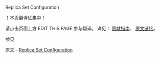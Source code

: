  Replica Set Configuration

 ！本页翻译征集中！

请点击页面上方 EDIT THIS PAGE 参与翻译。
详见：
[贡献指南]( https://github.com/JinMuInfo/MongoDB-Manual-zh/blob/master/CONTRIBUTING.md )、
[原文链接](  https://docs.mongodb.com/manual/reference/replica-configuration/  )。

 参见

原文 - [Replica Set Configuration]( https://docs.mongodb.com/manual/reference/replica-configuration/ )


